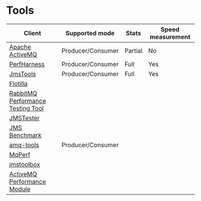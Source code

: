 # Tools

| Client | Supported mode | Stats | Speed measurement |
| ------ | -------------- | ----- | ----------------- |
| [Apache ActiveMQ](http://activemq.apache.org/)   | Producer/Consumer | Partial | No |
| [PerfHarness](https://developer.ibm.com/code/open/projects/perfharness/)    | Producer/Consumer  | Full | Yes |
| [JmsTools](https://github.com/erik-wramner/JmsTools) | Producer/Consumer | Full | Yes |
| [Flotilla](https://github.com/tylertreat/Flotilla) | | |
| [RabbitMQ Performance Testing Tool](https://github.com/rabbitmq/rabbitmq-perf-test) | | |
| [JMSTester](https://github.com/christian-posta/jms-tester) | | |
| [JMS Benchmark](https://github.com/chirino/jms-benchmark) | | |
| [amq-tools](https://github.com/joef551/amq-tools) | Producer/Consumer | | |
| [MqPerf](https://github.com/softwaremill/mqperf) | | | |
| [jmstoolbox](https://github.com/jmstoolbox/jmstoolbox) | | | |
| [ActiveMQ Performance Module](http://activemq.apache.org/activemq-performance-module-users-manual.html)| | |
